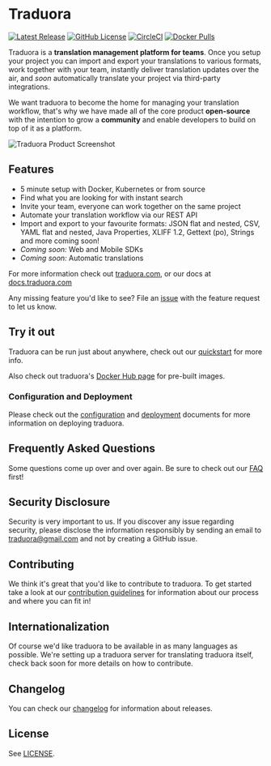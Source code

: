 # Traduora
[![Latest Release](https://img.shields.io/github/release/traduora/traduora.svg?label=latest%20release)](https://github.com/traduora/traduora/releases)
[![GitHub License](https://img.shields.io/badge/license-AGPL-v3.svg)](https://raw.githubusercontent.com/traduora/traduora/master/LICENSE)
[![CircleCI](https://circleci.com/gh/traduora/traduora.svg?style=svg)](https://circleci.com/gh/traduora/traduora)
[![Docker Pulls](https://img.shields.io/docker/pulls/traduora/traduora)](https://hub.docker.com/r/traduora/traduora)

Traduora is a **translation management platform for teams**. Once you setup your project you can import and export your translations to various formats, work together with your team, instantly deliver translation updates over the air, and *soon* automatically translate your project via third-party integrations.

We want traduora to become the home for managing your translation workflow, that's why we have made all of the core product **open-source** with the intention to grow a **community** and enable developers to build on top of it as a platform.

![Traduora Product Screenshot](docs-website/static/img/traduora-preview.png)


## Features
- 5 minute setup with Docker, Kubernetes or from source
- Find what you are looking for with instant search
- Invite your team, everyone can work together on the same project
- Automate your translation workflow via our REST API
- Import and export to your favourite formats: JSON flat and nested, CSV, YAML flat and nested, Java Properties, XLIFF 1.2, Gettext (po), Strings and more coming soon!
- *Coming soon:* Web and Mobile SDKs
- *Coming soon:* Automatic translations

For more information check out [traduora.com](https://traduora.com), or our docs at [docs.traduora.com](https://docs.traduora.com)

Any missing feature you'd like to see? File an [issue](https://github.com/traduora/traduora/issues) with the feature request to let us know.


## Try it out
Traduora can be run just about anywhere, check out our [quickstart](https://docs.traduora.com/docs/getting-started) for more info.

Also check out traduora's [Docker Hub page](https://hub.docker.com/r/traduora/traduora) for pre-built images.


### Configuration and Deployment
Please check out the [configuration](https://docs.traduora.com/docs/configuration) and [deployment](https://docs.traduora.com/docs/deployment) documents for more information on deploying traduora.


## Frequently Asked Questions
Some questions come up over and over again. Be sure to check out our [FAQ](https://docs.traduora.com/docs/faq) first!


## Security Disclosure
Security is very important to us. If you discover any issue regarding security, please disclose the information responsibly by sending an email to traduora@gmail.com and not by creating a GitHub issue.


## Contributing
We think it's great that you'd like to contribute to traduora. To get started take a look at our [contribution guidelines](https://docs.traduora.com/docs/contributing) for information about our process and where you can fit in!


## Internationalization
Of course we'd like traduora to be available in as many languages as possible. We're setting up a traduora server for translating traduora itself, check back soon for more details on how to contribute.


## Changelog
You can check our [changelog](https://docs.traduora.com/docs/changelog) for information about releases.


## License
See [LICENSE](https://github.com/traduora/traduora/blob/master/LICENSE).
